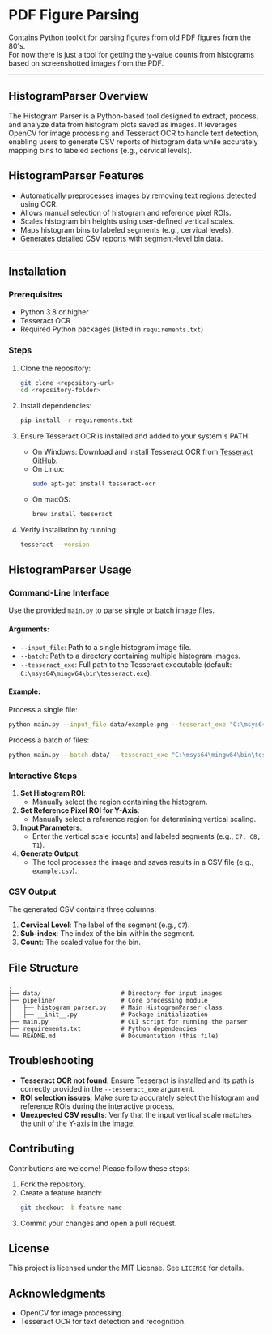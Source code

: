 # PDF Figure Parsing #
Contains Python toolkit for parsing figures from old PDF figures from the 80's.  
For now there is just a tool for getting the y-value counts from histograms based on screenshotted images from the PDF.  

--- 

## HistogramParser Overview ##
The Histogram Parser is a Python-based tool designed to extract, process, and analyze data from histogram plots saved as images. It leverages OpenCV for image processing and Tesseract OCR to handle text detection, enabling users to generate CSV reports of histogram data while accurately mapping bins to labeled sections (e.g., cervical levels).

## HistogramParser Features
- Automatically preprocesses images by removing text regions detected using OCR.
- Allows manual selection of histogram and reference pixel ROIs.
- Scales histogram bin heights using user-defined vertical scales.
- Maps histogram bins to labeled segments (e.g., cervical levels).
- Generates detailed CSV reports with segment-level bin data.

---

## Installation

### Prerequisites
- Python 3.8 or higher
- Tesseract OCR
- Required Python packages (listed in `requirements.txt`)

### Steps
1. Clone the repository:
    ```bash
    git clone <repository-url>
    cd <repository-folder>
    ```

2. Install dependencies:
    ```bash
    pip install -r requirements.txt
    ```

3. Ensure Tesseract OCR is installed and added to your system's PATH:
    - On Windows:
      Download and install Tesseract OCR from [Tesseract GitHub](https://github.com/tesseract-ocr/tesseract).
    - On Linux:
      ```bash
      sudo apt-get install tesseract-ocr
      ```
    - On macOS:
      ```bash
      brew install tesseract
      ```

4. Verify installation by running:
    ```bash
    tesseract --version
    ```

## HistogramParser Usage

### Command-Line Interface
Use the provided `main.py` to parse single or batch image files.

#### Arguments:
- `--input_file`: Path to a single histogram image file.
- `--batch`: Path to a directory containing multiple histogram images.
- `--tesseract_exe`: Full path to the Tesseract executable (default: `C:\msys64\mingw64\bin\tesseract.exe`).

#### Example:
Process a single file:
```bash
python main.py --input_file data/example.png --tesseract_exe "C:\msys64\mingw64\bin\tesseract.exe"
```

Process a batch of files:
```bash
python main.py --batch data/ --tesseract_exe "C:\msys64\mingw64\bin\tesseract.exe"
```

### Interactive Steps
1. **Set Histogram ROI**:
   - Manually select the region containing the histogram.
2. **Set Reference Pixel ROI for Y-Axis**:
   - Manually select a reference region for determining vertical scaling.
3. **Input Parameters**:
   - Enter the vertical scale (counts) and labeled segments (e.g., `C7, C8, T1`).
4. **Generate Output**:
   - The tool processes the image and saves results in a CSV file (e.g., `example.csv`).

### CSV Output
The generated CSV contains three columns:
1. **Cervical Level**: The label of the segment (e.g., `C7`).
2. **Sub-index**: The index of the bin within the segment.
3. **Count**: The scaled value for the bin.

## File Structure
```
.
├── data/                      # Directory for input images
├── pipeline/                  # Core processing module
│   ├── histogram_parser.py    # Main HistogramParser class
│   ├── __init__.py            # Package initialization
├── main.py                    # CLI script for running the parser
├── requirements.txt           # Python dependencies
└── README.md                  # Documentation (this file)
```

## Troubleshooting
- **Tesseract OCR not found**:
  Ensure Tesseract is installed and its path is correctly provided in the `--tesseract_exe` argument.
- **ROI selection issues**:
  Make sure to accurately select the histogram and reference ROIs during the interactive process.
- **Unexpected CSV results**:
  Verify that the input vertical scale matches the unit of the Y-axis in the image.

## Contributing
Contributions are welcome! Please follow these steps:
1. Fork the repository.
2. Create a feature branch:
   ```bash
   git checkout -b feature-name
   ```
3. Commit your changes and open a pull request.

## License
This project is licensed under the MIT License. See `LICENSE` for details.

## Acknowledgments
- OpenCV for image processing.
- Tesseract OCR for text detection and recognition.

